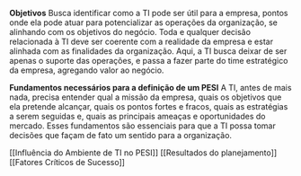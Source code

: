 **Objetivos**
	Busca identificar como a TI pode ser útil para a empresa, pontos onde ela pode atuar para potencializar as operações da organização, se alinhando com os objetivos do negócio.
	Toda e qualquer decisão relacionada à TI deve ser coerente com a realidade da empresa e estar alinhada com as finalidades da organização.
	Aqui, a TI busca deixar de ser apenas o suporte das operações, e passa a fazer parte 
	do time estratégico da empresa, agregando valor ao negócio.

**Fundamentos necessários para a definição de um PESI**
	A TI, antes de mais nada, precisa entender qual a missão da empresa, quais os objetivos que ela pretende alcançar, quais os pontos fortes e fracos, quais as estratégias a serem seguidas e, quais as principais ameaças e oportunidades do mercado.
	Esses fundamentos são essenciais para que a TI possa  tomar decisões que façam de fato um sentido para a organização.

[[Influência do Ambiente de TI no PESI]]
[[Resultados do planejamento]]
[[Fatores Críticos de Sucesso]]